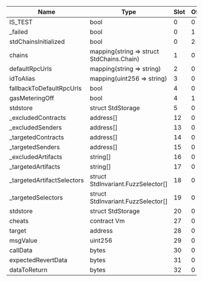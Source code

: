 | Name                       | Type                                      | Slot | Offset | Bytes | Contract                               |
|----------------------------|-------------------------------------------|------|--------|-------|----------------------------------------|
| IS_TEST                    | bool                                      | 0    | 0      | 1     | src/test/mocks/Reenterer.sol:Reenterer |
| _failed                    | bool                                      | 0    | 1      | 1     | src/test/mocks/Reenterer.sol:Reenterer |
| stdChainsInitialized       | bool                                      | 0    | 2      | 1     | src/test/mocks/Reenterer.sol:Reenterer |
| chains                     | mapping(string => struct StdChains.Chain) | 1    | 0      | 32    | src/test/mocks/Reenterer.sol:Reenterer |
| defaultRpcUrls             | mapping(string => string)                 | 2    | 0      | 32    | src/test/mocks/Reenterer.sol:Reenterer |
| idToAlias                  | mapping(uint256 => string)                | 3    | 0      | 32    | src/test/mocks/Reenterer.sol:Reenterer |
| fallbackToDefaultRpcUrls   | bool                                      | 4    | 0      | 1     | src/test/mocks/Reenterer.sol:Reenterer |
| gasMeteringOff             | bool                                      | 4    | 1      | 1     | src/test/mocks/Reenterer.sol:Reenterer |
| stdstore                   | struct StdStorage                         | 5    | 0      | 224   | src/test/mocks/Reenterer.sol:Reenterer |
| _excludedContracts         | address[]                                 | 12   | 0      | 32    | src/test/mocks/Reenterer.sol:Reenterer |
| _excludedSenders           | address[]                                 | 13   | 0      | 32    | src/test/mocks/Reenterer.sol:Reenterer |
| _targetedContracts         | address[]                                 | 14   | 0      | 32    | src/test/mocks/Reenterer.sol:Reenterer |
| _targetedSenders           | address[]                                 | 15   | 0      | 32    | src/test/mocks/Reenterer.sol:Reenterer |
| _excludedArtifacts         | string[]                                  | 16   | 0      | 32    | src/test/mocks/Reenterer.sol:Reenterer |
| _targetedArtifacts         | string[]                                  | 17   | 0      | 32    | src/test/mocks/Reenterer.sol:Reenterer |
| _targetedArtifactSelectors | struct StdInvariant.FuzzSelector[]        | 18   | 0      | 32    | src/test/mocks/Reenterer.sol:Reenterer |
| _targetedSelectors         | struct StdInvariant.FuzzSelector[]        | 19   | 0      | 32    | src/test/mocks/Reenterer.sol:Reenterer |
| stdstore                   | struct StdStorage                         | 20   | 0      | 224   | src/test/mocks/Reenterer.sol:Reenterer |
| cheats                     | contract Vm                               | 27   | 0      | 20    | src/test/mocks/Reenterer.sol:Reenterer |
| target                     | address                                   | 28   | 0      | 20    | src/test/mocks/Reenterer.sol:Reenterer |
| msgValue                   | uint256                                   | 29   | 0      | 32    | src/test/mocks/Reenterer.sol:Reenterer |
| callData                   | bytes                                     | 30   | 0      | 32    | src/test/mocks/Reenterer.sol:Reenterer |
| expectedRevertData         | bytes                                     | 31   | 0      | 32    | src/test/mocks/Reenterer.sol:Reenterer |
| dataToReturn               | bytes                                     | 32   | 0      | 32    | src/test/mocks/Reenterer.sol:Reenterer |
